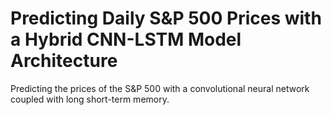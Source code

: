 # Predicting Daily S&P 500 Prices with a Hybrid CNN-LSTM Model Architecture
Predicting the prices of the S&amp;P 500 with a convolutional neural network coupled with long short-term memory.
